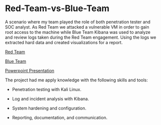 # Red-Team-vs-Blue-Team

A scenario where my team played the role of both penetration tester and SOC analyst. As Red Team we attacked a vulnerable VM in order to gain root access to the machine while Blue Team Kibana was used to analyze and review logs taken during the Red Team engagement. Using the logs we extracted hard data and created visualizations for a report.

[Red Team](https://github.com/Jphyfer/Red-Team-vs-Blue-Team/blob/main/Activities/Activity%20One%20Red%20Team%20Capture%20the%20Flag.pdf)

[Blue Team](https://github.com/Jphyfer/Red-Team-vs-Blue-Team/blob/main/Activities/Activity%20Two%20Identify%20Offensive%20Traffic.pdf)

[Powerpoint Presentation](https://github.com/Jphyfer/Red-Team-vs-Blue-Team/blob/main/Activities/Red%20Vs%20Blue%20Project%202%20Gold%20Team%20Jphyfer.pptx)

The project had me apply knowledge with the following skills and tools:

- Penetration testing with Kali Linux.

- Log and incident analysis with Kibana.

- System hardening and configuration.

- Reporting, documentation, and communication.

